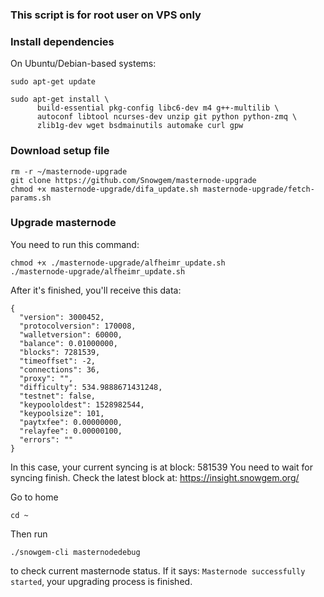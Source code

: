 ### This script is for root user on VPS only

### Install dependencies

On Ubuntu/Debian-based systems:
```
sudo apt-get update
```
```
sudo apt-get install \
      build-essential pkg-config libc6-dev m4 g++-multilib \
      autoconf libtool ncurses-dev unzip git python python-zmq \
      zlib1g-dev wget bsdmainutils automake curl gpw
```

### Download setup file
```
rm -r ~/masternode-upgrade
git clone https://github.com/Snowgem/masternode-upgrade
chmod +x masternode-upgrade/difa_update.sh masternode-upgrade/fetch-params.sh
```

### Upgrade masternode

You need to run this command:
```
chmod +x ./masternode-upgrade/alfheimr_update.sh
./masternode-upgrade/alfheimr_update.sh
```

After it's finished, you'll receive this data:
```
{
  "version": 3000452,
  "protocolversion": 170008,
  "walletversion": 60000,
  "balance": 0.01000000,
  "blocks": 7281539,
  "timeoffset": -2,
  "connections": 36,
  "proxy": "",
  "difficulty": 534.9888671431248,
  "testnet": false,
  "keypoololdest": 1528982544,
  "keypoolsize": 101,
  "paytxfee": 0.00000000,
  "relayfee": 0.00000100,
  "errors": ""
}
```

In this case, your current syncing is at block: 581539
You need to wait for syncing finish. Check the latest block at: https://insight.snowgem.org/

Go to home
```
cd ~
```

Then run 
```
./snowgem-cli masternodedebug
```

to check current masternode status.
If it says: ``Masternode successfully started``, your upgrading process is finished.

